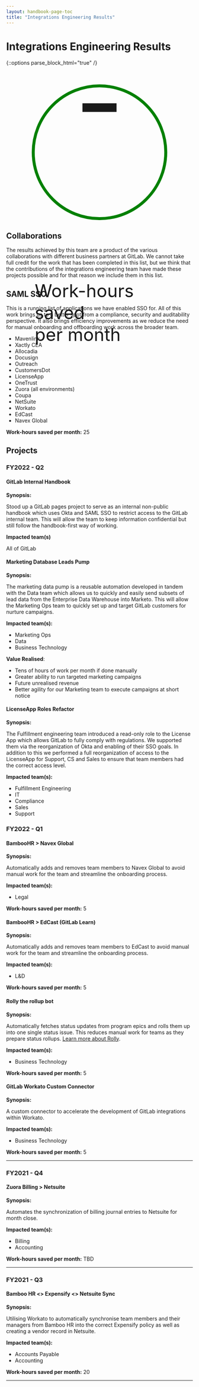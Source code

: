 ```yaml
---
layout: handbook-page-toc
title: "Integrations Engineering Results"
---
```


<link rel="stylesheet" type="text/css" href="/stylesheets/biztech.css" />

<script type="text/javascript">
    document.addEventListener(
    'DOMContentLoaded',
    () => {
        $(document).ready(function() {
            $.extend($.easing,
            {
                def: 'easeOutQuad',
                easeOutQuad: function (x, t, b, c, d) {
                    return -c *(t/=d)*(t-2) + b;
                },
                easeOutQuint: function (x, t, b, c, d) {
                    return c*((t=t/d-1)*t*t*t*t + 1) + b;
                },
            });

            var countProps = {
                hoursSaved: 0,
            };

            var hoursSavedTarget = $('#hours-saved').attr('saved');

            $(countProps).animate({
                hoursSaved: hoursSavedTarget
            }, {
                duration: 1000,
                easing: 'easeOutQuad',
                step: function() {
                    $('#hours-saved').text(Math.ceil(this.hoursSaved));
                }
            });
        });
    }
);
</script>

<style>
#hours-saved-container {
    border: 8px solid green;
    border-radius: 50%;
    width: 350px;
    height: 350px;
    display: flex;
    flex-direction: column;
    justify-content: center;
    margin-left: auto;
    margin-right: auto;
    margin-top: 50px;
}

#hours-saved {
    font-size: 18rem;
    text-align: center;
    line-height: 1;
}

.text-bigger {
    font-size: 3rem;
}
</style>

# Integrations Engineering Results

{::options parse_block_html="true" /}

<div id="hours-saved-container">
<p id="hours-saved" saved="75">-</p>
<p class="text-center text-5xl text-bigger">Work-hours saved <br/> per month</p>
</div>

## Collaborations

The results achieved by this team are a product of the various collaborations with different business partners at GitLab. We cannot take full credit for the work that has been completed in this list, but we think that the contributions of the integrations engineering team have made these projects possible and for that reason we include them in this list.

## SAML SSO

This is a running list of applications we have enabled SSO for. All of this work brings us to a better spot from a compliance, security and auditability perspective. It also brings efficiency improvements as we reduce the need for manual onboarding and offboarding work across the broader team.

- Mavenlink
- Xactly CEA
- Allocadia
- Docusign
- Outreach
- CustomersDot
- LicenseApp
- OneTrust
- Zuora (all environments)
- Coupa
- NetSuite
- Workato
- EdCast
- Navex Global

**Work-hours saved per month:** 25

## Projects

### FY2022 - Q2

#### GitLab Internal Handbook

**Synopsis:**

Stood up a GitLab pages project to serve as an internal non-public handbook which uses Okta and SAML SSO to restrict access to the GitLab internal team. This will allow the team to keep information confidential but still follow the handbook-first way of working.

**Impacted team(s)**

All of GitLab

#### Marketing Database Leads Pump

**Synopsis:**

The marketing data pump is a reusable automation developed in tandem with the Data team which allows us to quickly and easily send subsets of lead data from the Enterprise Data Warehouse into Marketo. This will allow the Marketing Ops team to quickly set up and target GitLab customers for nurture campaigns.

**Impacted team(s):**

- Marketing Ops
- Data
- Business Technology

**Value Realised**:
- Tens of hours of work per month if done manually
- Greater ability to run targeted marketing campaigns
- Future unrealised revenue
- Better agility for our Marketing team to execute campaigns at short notice

#### LicenseApp Roles Refactor

**Synopsis:**

The Fulfillment engineering team introduced a read-only role to the License App which allows GitLab to fully comply with regulations. We supported them via the reorganization of Okta and enabling of their SSO goals. In addition to this we performed a full reorganization of access to the LicenseApp for Support, CS and Sales to ensure that team members had the correct access level.

**Impacted team(s):**
- Fulfillment Engineering
- IT
- Compliance
- Sales
- Support

### FY2022 - Q1

#### BambooHR > Navex Global

**Synopsis:**

Automatically adds and removes team members to Navex Global to avoid manual work for the team and streamline the onboarding process.

**Impacted team(s):**  

- Legal

**Work-hours saved per month:** 5

#### BambooHR > EdCast (GitLab Learn)

**Synopsis:**

Automatically adds and removes team members to EdCast to avoid manual work for the team and streamline the onboarding process.

**Impacted team(s):**  

- L&D

**Work-hours saved per month:** 5

#### Rolly the rollup bot

**Synopsis:**

Automatically fetches status updates from program epics and rolls them up into one single status issue. This reduces manual work for teams as they prepare status rollups. [Learn more about Rolly](/business-technology/how-we-work/rolly).

**Impacted team(s):**  

- Business Technology

**Work-hours saved per month:** 5

#### GitLab Workato Custom Connector

**Synopsis:**

A custom connector to accelerate the development of GitLab integrations within Workato.

**Impacted team(s):**

- Business Technology

**Work-hours saved per month:** 5

---

### FY2021 - Q4

#### Zuora Billing > Netsuite

**Synopsis:**

Automates the synchronization of billing journal entries to Netsuite for month close.

**Impacted team(s):**  

- Billing
- Accounting

**Work-hours saved per month:** TBD

---

### FY2021 - Q3

#### Bamboo HR <> Expensify <> Netsuite Sync

**Synopsis:**

Utilising Workato to automatically synchronise team members and their managers from Bamboo HR into the correct Expensify policy as well as creating a vendor record in Netsuite.

**Impacted team(s):**  

- Accounts Payable
- Accounting

**Work-hours saved per month:** 20

---
